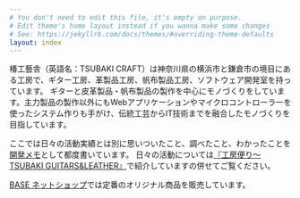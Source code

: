 ```yaml
---
# You don't need to edit this file, it's empty on purpose.
# Edit theme's home layout instead if you wanna make some changes
# See: https://jekyllrb.com/docs/themes/#overriding-theme-defaults
layout: index
---
```

椿工藝舎（英語名：TSUBAKI CRAFT）は神奈川県の横浜市と鎌倉市の境目にある工房で、ギター工房、革製品工房、帆布製品工房、ソフトウェア開発室を持っています。
ギターと皮革製品・帆布製品の製作を中心にモノづくりをしています。主力製品の製作以外にもWebアプリケーションやマイクロコントローラーを使ったシステム作りも手がけ、伝統工芸からIT技術までを融合したモノづくりを目指しています。

ここでは日々の活動実績とは別に思いついたこと、調べたこと、わかったことを<a href="/blog">開発メモ</a>として都度書いています。
日々の活動については[『工房便り〜TSUBAKI GUITARS&LEATHER』](https://tsubakicraft.wordpress.com)で紹介していますの併せてご覧ください。


[BASE ネットショップ](https://tsubakicraft.thebase.in)では定番のオリジナル商品を販売しています。
